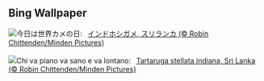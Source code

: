 ## Bing Wallpaper
![](https://www.bing.com/th?id=OHR.IndianStarTortoise_JA-JP1239891119_UHD.jpg&w=1000)今日は世界カメの日:&nbsp;&ensp;[インドホシガメ, スリランカ (© Robin Chittenden/Minden Pictures)](https://www.bing.com/th?id=OHR.IndianStarTortoise_JA-JP1239891119_UHD.jpg)
<br><br/>
![](https://www.bing.com/th?id=OHR.IndianStarTortoise_IT-IT5611549896_UHD.jpg&w=1000)Chi va piano va sano e va lontano:&nbsp;&ensp;[Tartaruga stellata indiana, Sri Lanka (© Robin Chittenden/Minden Pictures)](https://www.bing.com/th?id=OHR.IndianStarTortoise_IT-IT5611549896_UHD.jpg)
<br><br/>

